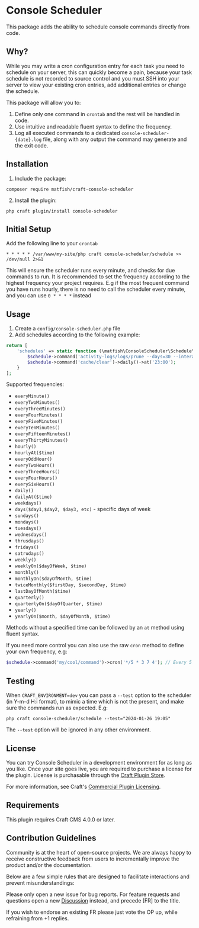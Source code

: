 # Console Scheduler

This package adds the ability to schedule console commands directly from code.

## Why?

While you may write a cron configuration entry for each task you need to schedule on your server, this can quickly
become a pain, because your task schedule is not recorded to source control and you must SSH into your server to view
your existing cron entries, add additional entries or change the schedule.

This package will allow you to:
1. Define only one command in `crontab` and the rest will be handled in code.
2. Use intuitive and readable fluent syntax to define the frequency.
3. Log all executed commands to a dedicated `console-scheduler-{date}.log` file, along with any output the command may generate and the exit code.

## Installation

1. Include the package:

```
composer require matfish/craft-console-scheduler
```

2. Install the plugin:

```
php craft plugin/install console-scheduler
```

## Initial Setup

Add the following line to your `crontab`

```
* * * * * /var/www/my-site/php craft console-scheduler/schedule >> /dev/null 2>&1
```

This will ensure the scheduler runs every minute, and checks for due commands to run.
It is recommended to set the frequency according to the highest frequency your project requires.
E.g if the most frequent command you have runs hourly, there is no need to call the scheduler every minute, and you can use `0 * * * *` instead

## Usage

1. Create a `config/console-scheduler.php` file 
2. Add schedules according to the following example:

```php
return [
    'schedules' => static function (\matfish\ConsoleScheduler\Schedule\SchedulesCollection $schedule) {
        $schedule->command('activity-logs/logs/prune --days=30 --interactive=0')->monthly();
        $schedule->command('cache/clear')->daily()->at('23:00');
    }
];
```

Supported frequencies:

* `everyMinute()`
* `everyTwoMinutes()`
* `everyThreeMinutes()`
* `everyFourMinutes()`
* `everyFiveMinutes()`
* `everyTenMinutes()`
* `everyFifteenMinutes()`
* `everyThirtyMinutes()`
* `hourly()`
* `hourlyAt($time)`
* `everyOddHour()`
* `everyTwoHours()`
* `everyThreeHours()`
* `everyFourHours()`
* `everySixHours()`
* `daily()`
* `dailyAt($time)`
* `weekdays()`
* `days($day1,$day2, $day3, etc)` - specific days of week
* `sundays()`
* `mondays()`
* `tuesdays()`
* `wednesdays()`
* `thrusdays()`
* `fridays()`
* `satrudays()`
* `weekly()`
* `weeklyOn($dayOfWeek, $time)`
* `monthly()`
* `monthlyOn($dayOfMonth, $time)`
* `twiceMonthly($firstDay, $secondDay, $time)`
* `lastDayOfMonth($time)`
* `quarterly()`
* `quarterlyOn($dayOfQuarter, $time)`
* `yearly()`
* `yearlyOn($month, $dayOfMonth, $time)`

Methods without a specified time can be followed by an `at` method using fluent syntax. 

If you need more control you can also use the raw `cron` method to define your own frequency, e.g:
```php
$schedule->command('my/cool/command')->cron('*/5 * 3 7 4'); // Every 5 minutes, on day 3 of the month, and on Thursday, only in July
```

## Testing
When `CRAFT_ENVIRONMENT=dev` you can pass a `--test` option to the scheduler (in Y-m-d H:i format), to mimic a time which is not the present, and make sure the commands run as expected.
E.g:
```
php craft console-scheduler/schedule --test="2024-01-26 19:05" 
```

The `--test` option will be ignored in any other environment.

## License

You can try Console Scheduler in a development environment for as long as you like. Once your site goes live, you are
required
to purchase a license for the plugin. License is purchasable through
the [Craft Plugin Store](https://plugins.craftcms.com/console-scheduler).

For more information, see
Craft's [Commercial Plugin Licensing](https://craftcms.com/docs/4.x/plugins.html#commercial-plugin-licensing).

## Requirements

This plugin requires Craft CMS 4.0.0 or later.

## Contribution Guidelines

Community is at the heart of open-source projects. We are always happy to receive constructive feedback from users to
incrementally improve the product and/or the documentation.

Below are a few simple rules that are designed to facilitate interactions and prevent misunderstandings:

Please only open a new issue for bug reports. For feature requests and questions open a
new [Discussion](https://github.com/matfish2/craft-console-scheduler/discussions) instead, and precede [FR] to the
title.

If you wish to endorse an existing FR please just vote the OP up, while refraining from +1 replies.